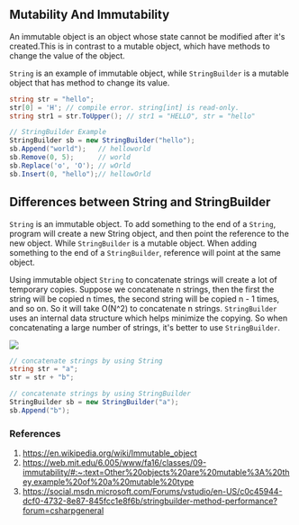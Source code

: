 ## Mutability And Immutability
An immutable object is an object whose state cannot be modified after it's created.This is in contrast to a mutable object, which have methods to change the value of the object.

```String``` is an example of immutable object, while ```StringBuilder``` is a mutable object that has method to change its value.

```C#
string str = "hello";
str[0] = 'H'; // compile error. string[int] is read-only.
string str1 = str.ToUpper(); // str1 = "HELLO", str = "hello"
```

```C#
// StringBuilder Example
StringBuilder sb = new StringBuilder("hello");
sb.Append("world");   // helloworld
sb.Remove(0, 5);      // world
sb.Replace('o', 'O'); // wOrld
sb.Insert(0, "hello");// hellowOrld
```

## Differences between String and StringBuilder
```String``` is an immutable object. To add something to the end of a ```String```, program will create a new String object, and then point the reference to the new object. While ```StringBuilder``` is a mutable object. When adding something to the end of a ```StringBuilder```, reference will point at the same object.

Using immutable object ```String``` to concatenate strings will create a lot of temporary copies. Suppose we concatenate n strings, then the first the string will be copied n times, the second string will be copied n - 1 times, and so on. So it will take O(N^2) to concatenate n strings. ```StringBuilder``` uses an internal data structure which helps minimize the copying. So when concatenating a large number of strings, it's better to use ```StringBuilder```.

![](https://github.com/idanhuang/Learning_Note/blob/main/img/concatenate_strings.PNG)

```C#
// concatenate strings by using String
string str = "a";
str = str + "b";

// concatenate strings by using StringBuilder
StringBuilder sb = new StringBuilder("a");
sb.Append("b");
```


### References
1. https://en.wikipedia.org/wiki/Immutable_object
2. https://web.mit.edu/6.005/www/fa16/classes/09-immutability/#:~:text=Other%20objects%20are%20mutable%3A%20they,example%20of%20a%20mutable%20type
3. https://social.msdn.microsoft.com/Forums/vstudio/en-US/c0c45944-dcf0-4732-8e87-845fcc1e8f6b/stringbuilder-method-performance?forum=csharpgeneral
